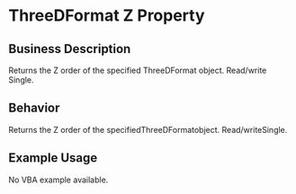 # ThreeDFormat Z Property

## Business Description
Returns the Z order of the specified ThreeDFormat object. Read/write Single.

## Behavior
Returns the Z order of the specifiedThreeDFormatobject. Read/writeSingle.

## Example Usage
No VBA example available.